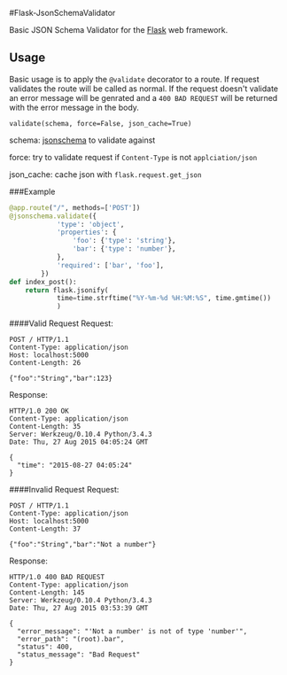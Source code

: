 #Flask-JsonSchemaValidator

Basic JSON Schema Validator for the [Flask](http://flask.pocoo.org/) web framework.

## Usage
Basic usage is to apply the `@validate` decorator to a route. If request validates the route will be called as normal. If the request doesn't validate an error message will be genrated and a `400 BAD REQUEST` will be returned with the error message in the body.

```
validate(schema, force=False, json_cache=True)
```
schema: [jsonschema](http://json-schema.org/) to validate against

force: try to validate request if `Content-Type` is not `applciation/json` 

json_cache: cache json with `flask.request.get_json` 


###Example

```python
@app.route("/", methods=['POST'])
@jsonschema.validate({
	        'type': 'object',
	        'properties': {
	            'foo': {'type': 'string'},
	            'bar': {'type': 'number'},
	        },
	        'required': ['bar', 'foo'],
	    })
def index_post():
    return flask.jsonify(
            time=time.strftime("%Y-%m-%d %H:%M:%S", time.gmtime())
            )
```

####Valid Request
Request:

```http
POST / HTTP/1.1
Content-Type: application/json
Host: localhost:5000
Content-Length: 26

{"foo":"String","bar":123}
```

Response:

```http
HTTP/1.0 200 OK
Content-Type: application/json
Content-Length: 35
Server: Werkzeug/0.10.4 Python/3.4.3
Date: Thu, 27 Aug 2015 04:05:24 GMT

{
  "time": "2015-08-27 04:05:24"
}
```
####Invalid Request
Request:

```http
POST / HTTP/1.1
Content-Type: application/json
Host: localhost:5000
Content-Length: 37

{"foo":"String","bar":"Not a number"}
```

Response:

```http
HTTP/1.0 400 BAD REQUEST
Content-Type: application/json
Content-Length: 145
Server: Werkzeug/0.10.4 Python/3.4.3
Date: Thu, 27 Aug 2015 03:53:39 GMT

{
  "error_message": "'Not a number' is not of type 'number'",
  "error_path": "(root).bar",
  "status": 400,
  "status_message": "Bad Request"
}
```
